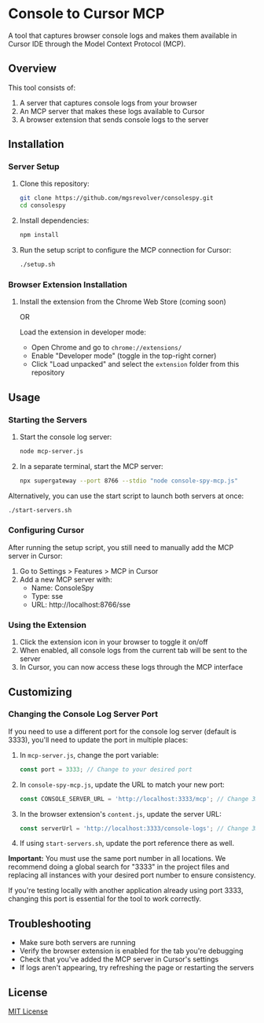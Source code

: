 # Console to Cursor MCP

A tool that captures browser console logs and makes them available in Cursor IDE through the Model Context Protocol (MCP).

## Overview

This tool consists of:

1. A server that captures console logs from your browser
2. An MCP server that makes these logs available to Cursor
3. A browser extension that sends console logs to the server

## Installation

### Server Setup

1. Clone this repository:

   ```bash
   git clone https://github.com/mgsrevolver/consolespy.git
   cd consolespy
   ```

2. Install dependencies:

   ```bash
   npm install
   ```

3. Run the setup script to configure the MCP connection for Cursor:
   ```bash
   ./setup.sh
   ```

### Browser Extension Installation

1. Install the extension from the Chrome Web Store (coming soon)

   OR

   Load the extension in developer mode:

   - Open Chrome and go to `chrome://extensions/`
   - Enable "Developer mode" (toggle in the top-right corner)
   - Click "Load unpacked" and select the `extension` folder from this repository

## Usage

### Starting the Servers

1. Start the console log server:

   ```bash
   node mcp-server.js
   ```

2. In a separate terminal, start the MCP server:
   ```bash
   npx supergateway --port 8766 --stdio "node console-spy-mcp.js"
   ```

Alternatively, you can use the start script to launch both servers at once:

```bash
./start-servers.sh
```

### Configuring Cursor

After running the setup script, you still need to manually add the MCP server in Cursor:

1. Go to Settings > Features > MCP in Cursor
2. Add a new MCP server with:
   - Name: ConsoleSpy
   - Type: sse
   - URL: http://localhost:8766/sse

### Using the Extension

1. Click the extension icon in your browser to toggle it on/off
2. When enabled, all console logs from the current tab will be sent to the server
3. In Cursor, you can now access these logs through the MCP interface

## Customizing

### Changing the Console Log Server Port

If you need to use a different port for the console log server (default is 3333), you'll need to update the port in multiple places:

1. In `mcp-server.js`, change the port variable:

   ```javascript
   const port = 3333; // Change to your desired port
   ```

2. In `console-spy-mcp.js`, update the URL to match your new port:

   ```javascript
   const CONSOLE_SERVER_URL = 'http://localhost:3333/mcp'; // Change 3333 to your port
   ```

3. In the browser extension's `content.js`, update the server URL:

   ```javascript
   const serverUrl = 'http://localhost:3333/console-logs'; // Change 3333 to your port
   ```

4. If using `start-servers.sh`, update the port reference there as well.

**Important:** You must use the same port number in all locations. We recommend doing a global search for "3333" in the project files and replacing all instances with your desired port number to ensure consistency.

If you're testing locally with another application already using port 3333, changing this port is essential for the tool to work correctly.

## Troubleshooting

- Make sure both servers are running
- Verify the browser extension is enabled for the tab you're debugging
- Check that you've added the MCP server in Cursor's settings
- If logs aren't appearing, try refreshing the page or restarting the servers

## License

[MIT License](LICENSE)
